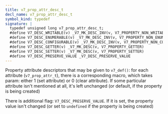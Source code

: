 ```yaml
---
title: v7_prop_attr_desc_t
decl_name: v7_prop_attr_desc_t
symbol_kind: typedef
signature: |
  typedef unsigned long v7_prop_attr_desc_t;
  #define V7_DESC_WRITABLE(v) _V7_MK_DESC_INV(v, V7_PROPERTY_NON_WRITABLE)
  #define V7_DESC_ENUMERABLE(v) _V7_MK_DESC_INV(v, V7_PROPERTY_NON_ENUMERABLE)
  #define V7_DESC_CONFIGURABLE(v) _V7_MK_DESC_INV(v, V7_PROPERTY_NON_CONFIGURABLE)
  #define V7_DESC_GETTER(v) _V7_MK_DESC(v, V7_PROPERTY_GETTER)
  #define V7_DESC_SETTER(v) _V7_MK_DESC(v, V7_PROPERTY_SETTER)
  #define V7_DESC_PRESERVE_VALUE _V7_DESC_PRESERVE_VALUE
---
```


Property attribute descriptors that may be given to `v7_def()`: for each
attribute (`v7_prop_attr_t`), there is a corresponding macro, which takes
param: either 1 (set attribute) or 0 (clear attribute). If some particular
attribute isn't mentioned at all, it's left unchanged (or default, if the
property is being created)

There is additional flag: `V7_DESC_PRESERVE_VALUE`. If it is set, the
property value isn't changed (or set to `undefined` if the property is being
created) 

